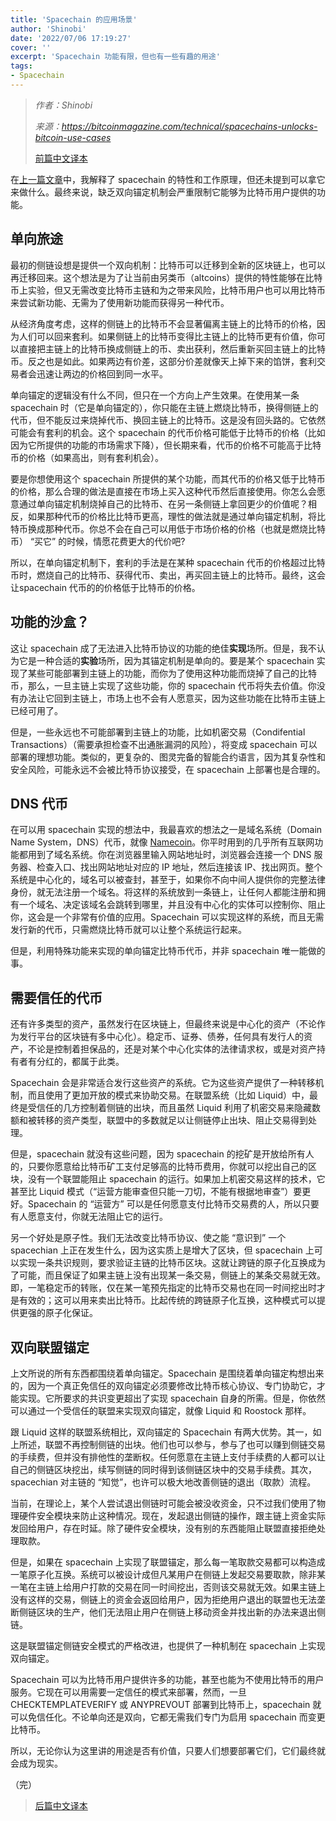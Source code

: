 ```yaml
---
title: 'Spacechain 的应用场景'
author: 'Shinobi'
date: '2022/07/06 17:19:27'
cover: ''
excerpt: 'Spacechain 功能有限，但也有一些有趣的用途'
tags:
- Spacechain
---
```



> *作者：Shinobi*
>
> *来源：<https://bitcoinmagazine.com/technical/spacechains-unlocks-bitcoin-use-cases>*
>
> [前篇中文译本](https://www.btcstudy.org/2022/07/03/how-bitcoin-spacechains-work/)

在[上一篇文章](https://bitcoinmagazine.com/technical/how-bitcoin-spacechains-work)中，我解释了 spacechain 的特性和工作原理，但还未提到可以拿它来做什么。最终来说，缺乏双向锚定机制会严重限制它能够为比特币用户提供的功能。

## 单向旅途

最初的侧链设想是提供一个双向机制：比特币可以迁移到全新的区块链上，也可以再迁移回来。这个想法是为了让当前由另类币（altcoins）提供的特性能够在比特币上实验，但又无需改变比特币主链和为之带来风险，比特币用户也可以用比特币来尝试新功能、无需为了使用新功能而获得另一种代币。

从经济角度考虑，这样的侧链上的比特币不会显著偏离主链上的比特币的价格，因为人们可以回来套利。如果侧链上的比特币变得比主链上的比特币更有价值，你可以直接把主链上的比特币换成侧链上的币、卖出获利，然后重新买回主链上的比特币。反之也是如此。如果两边有价差，这部分价差就像天上掉下来的馅饼，套利交易者会迅速让两边的价格回到同一水平。

单向锚定的逻辑没有什么不同，但只在一个方向上产生效果。在使用某一条 spacechain 时（它是单向锚定的），你只能在主链上燃烧比特币，换得侧链上的代币，但不能反过来烧掉代币、换回主链上的比特币。这是没有回头路的。它依然可能会有套利的机会。这个 spacechain 的代币价格可能低于比特币的价格（比如因为它所提供的功能的市场需求下降），但长期来看，代币的价格不可能高于比特币的价格（如果高出，则有套利机会）。

要是你想使用这个 spacechain 所提供的某个功能，而其代币的价格又低于比特币的价格，那么合理的做法是直接在市场上买入这种代币然后直接使用。你怎么会愿意通过单向锚定机制烧掉自己的比特币、在另一条侧链上拿回更少的价值呢？相反，如果那种代币的价格比比特币更高，理性的做法就是通过单向锚定机制，将比特币换成那种代币。你总不会在自己可以用低于市场价格的价格（也就是燃烧比特币） “买它” 的时候，情愿花费更大的代价吧?

所以，在单向锚定机制下，套利的手法是在某种 spacechain 代币的价格超过比特币时，燃烧自己的比特币、获得代币、卖出，再买回主链上的比特币。最终，这会让spacechain 代币的的价格低于比特币的价格。

## 功能的沙盒？

这让 spacechain 成了无法进入比特币协议的功能的绝佳**实现**场所。但是，我不认为它是一种合适的**实验**场所，因为其锚定机制是单向的。要是某个 spacechain 实现了某些可能部署到主链上的功能，而你为了使用这种功能而烧掉了自己的比特币，那么，一旦主链上实现了这些功能，你的 spacechain 代币将失去价值。你没有办法让它回到主链上，市场上也不会有人愿意买，因为这些功能在比特币主链上已经可用了。

但是，一些永远也不可能部署到主链上的功能，比如机密交易（Condifential Transactions）（需要承担检查不出通胀漏洞的风险），将变成 spacechain 可以部署的理想功能。类似的，更复杂的、图灵完备的智能合约语言，因为其复杂性和安全风险，可能永远不会被比特币协议接受，在 spacechain 上部署也是合理的。

## DNS 代币

在可以用 spacechain 实现的想法中，我最喜欢的想法之一是域名系统（Domain Name System，DNS）代币，就像 [Namecoin](https://www.namecoin.org/)。你平时用到的几乎所有互联网功能都用到了域名系统。你在浏览器里输入网站地址时，浏览器会连接一个 DNS 服务器、检查入口、找出网站地址对应的 IP 地址，然后连接该 IP、找出网页。整个系统是中心化的，域名可以被查封，甚至于，如果你不向中间人提供你的完整法律身份，就无法注册一个域名。将这样的系统放到一条链上，让任何人都能注册和拥有一个域名、决定该域名会跳转到哪里，并且没有中心化的实体可以控制你、阻止你，这会是一个非常有价值的应用。Spacechain 可以实现这样的系统，而且无需发行新的代币，只需燃烧比特币就可以让整个系统运行起来。

但是，利用特殊功能来实现的单向锚定比特币代币，并非 spacechain 唯一能做的事。

## 需要信任的代币

还有许多类型的资产，虽然发行在区块链上，但最终来说是中心化的资产（不论作为发行平台的区块链有多中心化）。稳定币、证券、债券，任何具有发行人的资产，不论是控制着担保品的，还是对某个中心化实体的法律请求权，或是对资产持有者有分红的，都属于此类。

Spacechain 会是非常适合发行这些资产的系统。它为这些资产提供了一种转移机制，而且使用了更加开放的模式来协助交易。在联盟系统（比如 Liquid）中，最终是受信任的几方控制着侧链的出块，而且虽然 Liquid 利用了机密交易来隐藏数额和被转移的资产类型，联盟中的多数就足以让侧链停止出块、阻止交易得到处理。

但是，spacechain 就没有这些问题，因为 spacechain 的挖矿是开放给所有人的，只要你愿意给比特币矿工支付足够高的比特币费用，你就可以挖出自己的区块，没有一个联盟能阻止 spacechain 的运行。如果加上机密交易这样的技术，它甚至比 Liquid 模式（“运营方能审查但只能一刀切，不能有根据地审查”）要更好。Spacechain 的 “运营方” 可以是任何愿意支付比特币交易费的人，所以只要有人愿意支付，你就无法阻止它的运行。

另一个好处是原子性。我们无法改变比特币协议、使之能 “意识到” 一个 spacechian 上正在发生什么，因为这实质上是增大了区块，但 spacechain 上可以实现一条共识规则，要求验证主链的比特币区块。这就让跨链的原子化互换成为了可能，而且保证了如果主链上没有出现某一条交易，侧链上的某条交易就无效。即，一笔稳定币的转账，仅在某一笔预先指定的比特币交易也在同一时间挖出时才是有效的；这可以用来卖出比特币。比起传统的跨链原子化互换，这种模式可以提供更强的原子化保证。

## 双向联盟锚定

上文所说的所有东西都围绕着单向锚定。Spacechain 是围绕着单向锚定构想出来的，因为一个真正免信任的双向锚定必须要修改比特币核心协议、专门协助它，才能实现。它所要求的共识变更超出了实现 spacechain 自身的所需。但是，你依然可以通过一个受信任的联盟来实现双向锚定，就像 Liquid 和 Roostock 那样。

跟 Liquid 这样的联盟系统相比，双向锚定的 Spacechain 有两大优势。其一，如上所述，联盟不再控制侧链的出块。他们也可以参与，参与了也可以赚到侧链交易的手续费，但并没有排他性的垄断权。任何愿意在主链上支付手续费的人都可以让自己的侧链区块挖出，续写侧链的同时得到该侧链区块中的交易手续费。其次，spacechian 对主链的 “知觉”，也许可以极大地改善侧链的退出（取款）流程。

当前，在理论上，某个人尝试退出侧链时可能会被没收资金，只不过我们使用了物理硬件安全模块来防止这种情况。现在，发起退出侧链的操作，跟主链上资金实际发回给用户，存在时延。除了硬件安全模块，没有别的东西能阻止联盟直接拒绝处理取款。

但是，如果在 spacechain 上实现了联盟锚定，那么每一笔取款交易都可以构造成一笔原子化互换。系统可以被设计成但凡某用户在侧链上发起交易要取款，除非某一笔在主链上给用户打款的交易在同一时间挖出，否则该交易就无效。如果主链上没有这样的交易，侧链上的资金会返回给用户，因为拒绝用户退出的联盟也无法垄断侧链区块的生产，他们无法阻止用户在侧链上移动资金并找出新的办法来退出侧链。

这是联盟锚定侧链安全模式的严格改进，也提供了一种机制在 spacechain 上实现双向锚定。

Spacechain 可以为比特币用户提供许多的功能，甚至也能为不使用比特币的用户服务。它现在可以用需要一定信任的模式来部署，然而，一旦 CHECKTEMPLATEVERIFY 或 ANYPREVOUT 部署到比特币上，spacechain 就可以免信任化。不论单向还是双向，它都无需我们专门为启用 spacechain 而变更比特币。

所以，无论你认为这里讲的用途是否有价值，只要人们想要部署它们，它们最终就会成为现实。

（完）

> [后篇中文译本](https://www.btcstudy.org/2022/07/28/softchains-use-cases-and-security-costs/)